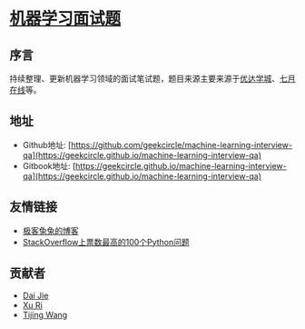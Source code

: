 # [机器学习面试题](https://geekcircle.github.io/machine-learning-interview-qa)

## 序言

持续整理、更新机器学习领域的面试笔试题，题目来源主要来源于[优达学城](http://cn.udacity.com/)、[七月在线](https://www.julyedu.com/)等。

## 地址

- Github地址: [https://github.com/geekcircle/machine-learning-interview-qa](https://geekcircle.github.io/machine-learning-interview-qa)
- Gitbook地址: [https://geekcircle.github.io/machine-learning-interview-qa](https://geekcircle.github.io/machine-learning-interview-qa)

## 友情链接

- [极客兔兔的博客](https://geektutu.com/series)
- [StackOverflow上票数最高的100个Python问题](https://geekcircle.github.io/stackoverflow-python-top-qa/)

## 贡献者

- [Dai Jie](https://github.com/gzdaijie)
- [Xu Ri](https://github.com/xurisun)
- [Tijing Wang](https://github.com/vitow)